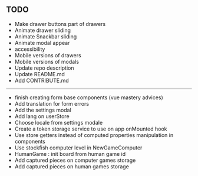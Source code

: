 ## TODO

-   Make drawer buttons part of drawers
-   Animate drawer sliding
-   Animate Snackbar sliding
-   Animate modal appear
-   accessibility
-   Mobile versions of drawers
-   Mobile versions of modals
-   Update repo description
-   Update README.md
-   Add CONTRIBUTE.md
---
-   finish creating form base components (vue mastery advices)
-   Add translation for form errors
-   Add the settings modal
-   Add lang on userStore
-   Choose locale from settings modale
-   Create a token storage service to use on app onMounted hook
-   Use store getters instead of computed properties manipulation in components
-   Use stockfish computer level in NewGameComputer
-   HumanGame : init board from human game id
-   Add captured pieces on computer games storage
-   Add captured pieces on human games storage
